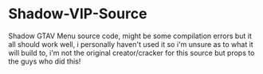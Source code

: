 # Shadow-VIP-Source
Shadow GTAV Menu source code, might be some compilation errors but it all should work well, i personally haven't used it so i'm unsure as to what it will build to, i'm not the original creator/cracker for this source but props to the guys who did this!
